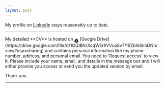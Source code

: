 ```yaml
---
layout: post
---
```


My profile on [LinkedIn](https://www.linkedin.com/in/debanik09/) stays reasonably up to date.

<hr>
My detailed **CV** is hosted on <img src="/google-drive.svg" align="middle" width="14" height="14"> [Google Drive](https://drive.google.com/file/d/1QQIBNrXcqWErhVVuaSv7YBZbhI8nhDNh/view?usp=sharing) and contains personal information like my phone number, address, and personal email. You need to 'Request access' to view it. Please include your name, email, and details in the message box and I will either provide you access or send you the updated version by email. <br>

Thank you.
<hr>
